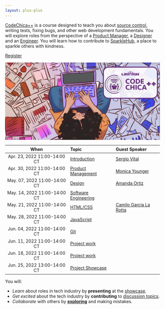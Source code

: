 ```yaml
---
layout: plus-plus
---
```


[CodeChica++](./) is a course designed to teach you about [source control](./guides/git.html#source-control),
writing tests, fixing bugs, and other web development fundamentals.
You will explore roles from the perspective of a [Product Manager](./roles/product-manager.html),
a [Designer](./roles/designer.html) and an [Engineer](./roles/software-engineer.html).
You will learn how to contribute to [SparkleHub][sparklehub],
a place to sparkle others with kindness.

<a href="https://www.eventbrite.com/o/latinitas-nonprofit-organization-11797246680" class="button primary">Register</a>

![Chica Coding](/assets/images/chica-coding-plus-plus-top-view.png)

| When | Topic | Guest Speaker |
| :---: | :--- | :--- |
| Apr. 23, 2022 11:00-14:00 CT | [Introduction](./lessons/0x00/) | [Sergio Vital][1] |
| Apr. 30, 2022 11:00-14:00 CT | [Product Management](./lessons/0x01/) | [Monica Younger][2] |
| May. 07, 2022 11:00-14:00 CT | [Design](./lessons/0x02/) | [Amanda Ortiz][3] |
| May. 14, 2022 11:00-14:00 CT | [Software Engineering](./lessons/0x03/) | |
| May. 21, 2022 11:00-14:00 CT | [HTML/CSS](./lessons/0x04/) | [Camilo Garcia La Rotta][4] |
| May. 28, 2022 11:00-14:00 CT | [JavaScript](./lessons/0x05/) | |
| Jun. 04, 2022 11:00-14:00 CT | [Git](./lessons/0x06/) | |
| Jun. 11, 2022 11:00-14:00 CT | [Project work](./lessons/0x07/) | |
| Jun. 18, 2022 11:00-14:00 CT | [Project work](./lessons/0x08/) | |
| Jun. 25, 2022 13:00-14:00 CT | [Project Showcase][project] | |

You will:

* _Learn_ about roles in tech industry by **presenting** at the [showcase][project].
* _Get excited_ about the tech industry by **contributing** to [discussion topics][0].
* _Collaborate_ with others by **[exploring](https://github.com/CodeChica/)** and making mistakes.

[project]: /plus-plus/project.html
[recordings]: https://codechica-plus-plus.slack.com/archives/C02EQF56ULW
[sparklehub]: https://github.com/CodeChica/SparkleHub-lite
[0]: https://github.com/CodeChica/plus-plus/discussions
[1]: https://www.linkedin.com/in/vitalsergio
[2]: https://www.linkedin.com/in/monica-esparza-younger-6a9755a
[3]: https://www.linkedin.com/in/amanda-ortiz-268022aa
[4]: https://ca.linkedin.com/in/camilo-garcia-la-rotta
